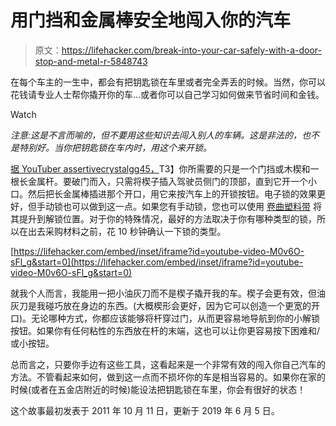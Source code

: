 # 用门挡和金属棒安全地闯入你的汽车

> 原文：<https://lifehacker.com/break-into-your-car-safely-with-a-door-stop-and-metal-r-5848743>

在每个车主的一生中，都会有把钥匙锁在车里或者完全弄丢的时候。当然，你可以花钱请专业人士帮你撬开你的车...或者你可以自己学习如何做来节省时间和金钱。

Watch

*注意:这是不言而喻的，但不要用这些知识去闯入别人的车辆。这是非法的，也不是特别好。当你把钥匙锁在车内时，用这个来开锁。*

[据 YouTuber assertivecrystalgg45，](https://www.youtube.com/watch?NR=1&v=M0v6O-sFl_g)T3】你所需要的只是一个门挡或木楔和一根长金属杆。要破门而入，只需将楔子插入驾驶员侧门的顶部，直到它开一个小口。然后把长金属棒插进那个开口，用它来按汽车上的开锁按钮。电子锁的效果更好，但手动锁也可以做到这一点。如果您有手动锁，您也可以使用 [卷曲塑料带](http://www.youtube.com/watch?v=s6chnNA_S38) 将其提升到解锁位置。对于你的特殊情况，最好的方法取决于你有哪种类型的锁，所以在出去采购材料之前，花 10 秒钟确认一下锁的类型。

 [https://lifehacker.com/embed/inset/iframe?id=youtube-video-M0v6O-sFl_g&start=0](https://lifehacker.com/embed/inset/iframe?id=youtube-video-M0v6O-sFl_g&start=0) 

就我个人而言，我能用一把小油灰刀而不是楔子撬开我的车。楔子会更有效，但油灰刀是我碰巧放在身边的东西。(大概楔形会更好，因为它可以创造一个更宽的开口)。无论哪种方式，你都应该能够将杆穿过门，从而更容易地导航到你的小解锁按钮。如果你有任何粘性的东西放在杆的末端，这也可以让你更容易按下困难和/或小按钮。

总而言之，只要你手边有这些工具，这看起来是一个非常有效的闯入你自己汽车的方法。不管看起来如何，做到这一点而不损坏你的车是相当容易的。如果你在家的时候(或者在五金店附近的时候)能设法把钥匙锁在车里，你会有很好的状态！

这个故事最初发表于 2011 年 10 月 11 日，更新于 2019 年 6 月 5 日。